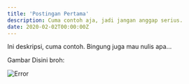 ```yaml
---
title: 'Postingan Pertama'
description: Cuma contoh aja, jadi jangan anggap serius.
date: 2020-02-02T00:00:00Z
---
```


Ini deskripsi, cuma contoh. Bingung juga mau nulis apa...

Gambar Disini broh:

![Error](/assets/images/posts/error.png)
